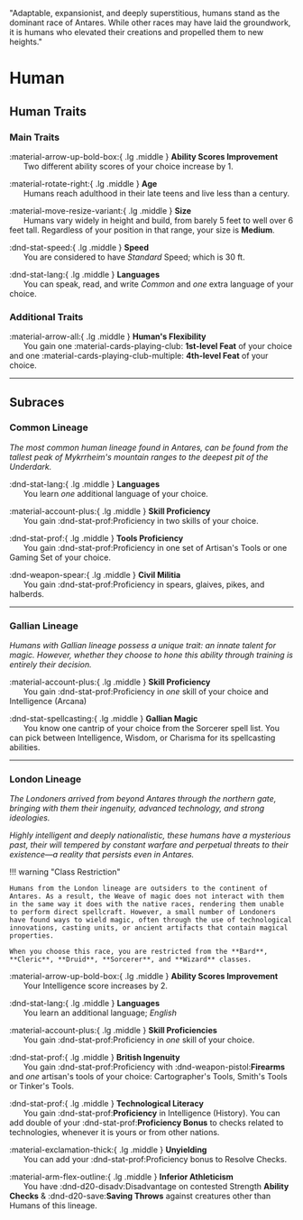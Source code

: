 <p style="text-align: center;">

"Adaptable, expansionist, and deeply superstitious, humans stand as the dominant race of Antares. While other races may have laid the groundwork, it is humans who elevated their creations and propelled them to new heights."

</p>

# Human

## Human Traits

### Main Traits

:material-arrow-up-bold-box:{ .lg .middle } **Ability Scores Improvement**  
&ensp;&ensp;&ensp; Two different ability scores of your choice increase by 1.

:material-rotate-right:{ .lg .middle } **Age**  
&ensp;&ensp;&ensp; Humans reach adulthood in their late teens and live less than a century.

:material-move-resize-variant:{ .lg .middle } **Size**  
&ensp;&ensp;&ensp; Humans vary widely in height and build, from barely 5 feet to well over 6 feet tall. Regardless of your position in that range, your size is **Medium**.

:dnd-stat-speed:{ .lg .middle } **Speed**  
&ensp;&ensp;&ensp; You are considered to have *Standard* Speed; which is 30 ft.

:dnd-stat-lang:{ .lg .middle } **Languages**  
&ensp;&ensp;&ensp; You can speak, read, and write *Common* and *one* extra language of your choice.

### Additional Traits

:material-arrow-all:{ .lg .middle } **Human's Flexibility**  
&ensp;&ensp;&ensp; You gain one :material-cards-playing-club:  **1st-level Feat** of your choice and one :material-cards-playing-club-multiple:  **4th-level Feat** of your choice. 

---

## Subraces

### Common Lineage

*The most common human lineage found in Antares, can be found from the tallest peak of Mykrrheim's mountain ranges to the deepest pit of the Underdark.*

:dnd-stat-lang:{ .lg .middle } **Languages**  
&ensp;&ensp;&ensp; You learn *one* additional language of your choice.

:material-account-plus:{ .lg .middle } **Skill Proficiency**  
&ensp;&ensp;&ensp; You gain :dnd-stat-prof:Proficiency in two skills of your choice.

:dnd-stat-prof:{ .lg .middle } **Tools Proficiency**  
&ensp;&ensp;&ensp; You gain :dnd-stat-prof:Proficiency in one set of Artisan's Tools or one Gaming Set of your choice.

:dnd-weapon-spear:{ .lg .middle } **Civil Militia**  
&ensp;&ensp;&ensp; You gain :dnd-stat-prof:Proficiency in spears, glaives, pikes, and halberds.

---

### Gallian Lineage

*Humans with Gallian lineage possess a unique trait: an innate talent for magic. However, whether they choose to hone this ability through training is entirely their decision.*

:material-account-plus:{ .lg .middle } **Skill Proficiency**  
&ensp;&ensp;&ensp; You gain :dnd-stat-prof:Proficiency in *one* skill of your choice and Intelligence (Arcana)

:dnd-stat-spellcasting:{ .lg .middle } **Gallian Magic**  
&ensp;&ensp;&ensp; You know one cantrip of your choice from the Sorcerer spell list. You can pick between Intelligence, Wisdom, or Charisma for its spellcasting abilities.

---

### London Lineage

*The Londoners arrived from beyond Antares through the northern gate, bringing with them their ingenuity, advanced technology, and strong ideologies.*

*Highly intelligent and deeply nationalistic, these humans have a mysterious past, their will tempered by constant warfare and perpetual threats to their existence—a reality that persists even in Antares.*

!!! warning "Class Restriction"

    Humans from the London lineage are outsiders to the continent of Antares. As a result, the Weave of magic does not interact with them in the same way it does with the native races, rendering them unable to perform direct spellcraft. However, a small number of Londoners have found ways to wield magic, often through the use of technological innovations, casting units, or ancient artifacts that contain magical properties.

    When you choose this race, you are restricted from the **Bard**, **Cleric**, **Druid**, **Sorcerer**, and **Wizard** classes.

:material-arrow-up-bold-box:{ .lg .middle } **Ability Scores Improvement**   
&ensp;&ensp;&ensp; Your Intelligence score increases by 2. 

:dnd-stat-lang:{ .lg .middle } **Languages**  
&ensp;&ensp;&ensp; You learn an additional language; *English*

:material-account-plus:{ .lg .middle } **Skill Proficiencies**  
&ensp;&ensp;&ensp; You gain :dnd-stat-prof:Proficiency in *one* skill of your choice.

:dnd-stat-prof:{ .lg .middle } **British Ingenuity**  
&ensp;&ensp;&ensp; You gain :dnd-stat-prof:Proficiency with :dnd-weapon-pistol:**Firearms** and *one* artisan's tools of your choice: Cartographer's Tools, Smith's Tools or Tinker's Tools.

:dnd-stat-prof:{ .lg .middle } **Technological Literacy**  
&ensp;&ensp;&ensp; You gain :dnd-stat-prof:**Proficiency** in Intelligence (History). You can add double of your :dnd-stat-prof:**Proficiency Bonus** to checks related to technologies, whenever it is yours or from other nations.

:material-exclamation-thick:{ .lg .middle } **Unyielding**  
&ensp;&ensp;&ensp; You can add your :dnd-stat-prof:Proficiency bonus to Resolve Checks.

:material-arm-flex-outline:{ .lg .middle } **Inferior Athleticism**  
&ensp;&ensp;&ensp; You have :dnd-d20-disadv:Disadvantage on contested Strength **Ability Checks** & :dnd-d20-save:**Saving Throws** against creatures other than Humans of this lineage.
